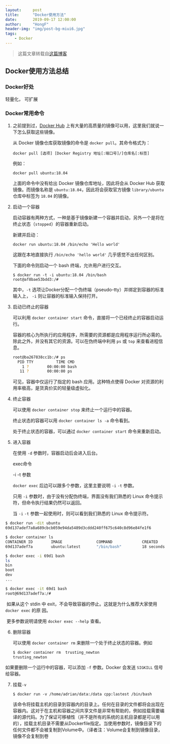 ```yaml
---
layout:     post
title:      "Docker使用方法"
date:       2019-09-17 12:00:00
author:     "HongF"
header-img: "img/post-bg-miui6.jpg"
tags:
    - Docker
---
```


> 这篇文章转载自[这篇博客](https://yeasy.gitbooks.io/docker_practice/install/ubuntu.html)

## Docker使用方法总结

### Docker好处

轻量化， 可扩展



### Docker常用命令

1. 之前提到过，[Docker Hub](https://hub.docker.com/explore/) 上有大量的高质量的镜像可以用，这里我们就说一下怎么获取这些镜像。

   从 Docker 镜像仓库获取镜像的命令是 `docker pull`。其命令格式为：

   ```
   docker pull [选项] [Docker Registry 地址[:端口号]/]仓库名[:标签]
   ```

   例如：

   ```
   docker pull ubuntu:18.04
   ```

   上面的命令中没有给出 Docker 镜像仓库地址，因此将会从 Docker Hub 获取镜像。而镜像名称是 `ubuntu:18.04`，因此将会获取官方镜像 `library/ubuntu` 仓库中标签为 `18.04` 的镜像。

2. 启动一个容器

   启动容器有两种方式，一种是基于镜像新建一个容器并启动，另外一个是将在终止状态（`stopped`）的容器重新启动。

   新建并启动：

   ```
   docker run ubuntu:18.04 /bin/echo 'Hello world'
   ```

   这跟在本地直接执行 `/bin/echo 'hello world'` 几乎感觉不出任何区别。

   下面的命令则启动一个 bash 终端，允许用户进行交互。

   ```
   $ docker run -t -i ubuntu:18.04 /bin/bash
   root@af8bae53bdd3:/#
   ```

   
   
   其中，`-t` 选项让Docker分配一个伪终端（pseudo-tty）并绑定到容器的标准输入上， `-i` 则让容器的标准输入保持打开。
   
3. 启动已终止的容器

   可以利用 `docker container start` 命令，直接将一个已经终止的容器启动运行。

   容器的核心为所执行的应用程序，所需要的资源都是应用程序运行所必需的。除此之外，并没有其它的资源。可以在伪终端中利用 `ps` 或 `top` 来查看进程信息。

   ```bash
   root@ba267838cc1b:/# ps
     PID TTY          TIME CMD
       1 ?        00:00:00 bash
      11 ?        00:00:00 ps
   ```

   可见，容器中仅运行了指定的 bash 应用。这种特点使得 Docker 对资源的利用率极高，是货真价实的轻量级虚拟化。

4. 终止容器

   可以使用 `docker container stop` 来终止一个运行中的容器。

   终止状态的容器可以用 `docker container ls -a` 命令看到。

   处于终止状态的容器，可以通过 `docker container start` 命令来重新启动。

5. 进入容器

   在使用 `-d` 参数时，容器启动后会进入后台。

   exec命令

   -i -t 参数

   `docker exec` 后边可以跟多个参数，这里主要说明 `-i` `-t` 参数。

   只用 `-i` 参数时，由于没有分配伪终端，界面没有我们熟悉的 Linux 命令提示符，但命令执行结果仍然可以返回。

   当 `-i` `-t` 参数一起使用时，则可以看到我们熟悉的 Linux 命令提示符。

```bash
$ docker run -dit ubuntu
69d137adef7a8a689cbcb059e94da5489d3cddd240ff675c640c8d96e84fe1f6

$ docker container ls
CONTAINER ID        IMAGE               COMMAND             CREATED             STATUS              PORTS               NAMES
69d137adef7a        ubuntu:latest       "/bin/bash"         18 seconds ago      Up 17 seconds                           zealous_swirles

$ docker exec -i 69d1 bash
ls
bin
boot
dev
...

$ docker exec -it 69d1 bash
root@69d137adef7a:/#
```

​	 	如果从这个 stdin 中 exit，不会导致容器的停止。这就是为什么推荐大家使用 `docker exec` 的原		因。

​    	更多参数说明请使用 `docker exec --help` 查看。

6. 删除容器

   可以使用 `docker container rm` 来删除一个处于终止状态的容器。例如

   ```bash
   $ docker container rm  trusting_newton
   trusting_newton
   ```

如果要删除一个运行中的容器，可以添加 `-f` 参数。Docker 会发送 `SIGKILL` 信号给容器。

7. 挂载`-v`

   ```
   $ docker run -v /home/adrian/data:/data cpp:lastest /bin/bash
   ```


    该命令将挂载主机的目录到容器内的目录上。任何在目录的文件都将会出现在容器内。这对于在主机和容器之间共享文件是非常有帮助的，例如挂载需要编译的源代码。为了保证可移植性（并不是所有的系统的主机目录都是可以用的），挂载主机目录不需要从Dockerfile指定。当使用参数时，镜像目录下的任何文件都不会被复制到Volume中。（译者注：Volume会复制到镜像目录，镜像不会复制到卷



